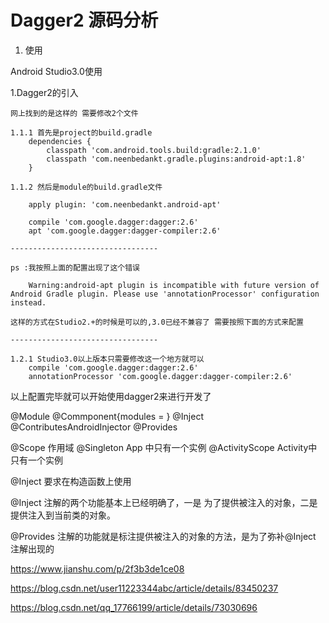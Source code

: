 # Dagger2 源码分析

1. 使用

Android Studio3.0使用

1.Dagger2的引入 
    
    网上找到的是这样的 需要修改2个文件
    
    1.1.1 首先是project的build.gradle
        dependencies {  
            classpath 'com.android.tools.build:gradle:2.1.0'  
            classpath 'com.neenbedankt.gradle.plugins:android-apt:1.8'  
        }  
    
    1.1.2 然后是module的build.gradle文件
    
        apply plugin: 'com.neenbedankt.android-apt'  
            
        compile 'com.google.dagger:dagger:2.6'  
        apt 'com.google.dagger:dagger-compiler:2.6'
    
    ---------------------------------
    
    ps :我按照上面的配置出现了这个错误

        Warning:android-apt plugin is incompatible with future version of Android Gradle plugin. Please use 'annotationProcessor' configuration instead.
	
    这样的方式在Studio2.+的时候是可以的,3.0已经不兼容了 需要按照下面的方式来配置
    
    ---------------------------------
    
    1.2.1 Studio3.0以上版本只需要修改这一个地方就可以
        compile 'com.google.dagger:dagger:2.6'
        annotationProcessor 'com.google.dagger:dagger-compiler:2.6'
        
以上配置完毕就可以开始使用dagger2来进行开发了


@Module
@Commponent{modules = }
@Inject
@ContributesAndroidInjector
@Provides


@Scope
作用域
@Singleton App 中只有一个实例
@ActivityScope Activity中只有一个实例

@Inject
要求在构造函数上使用

@Inject 注解的两个功能基本上已经明确了，一是 为了提供被注入的对象，二是提供注入到当前类的对象。

@Provides 注解的功能就是标注提供被注入的对象的方法，是为了弥补@Inject 注解出现的

https://www.jianshu.com/p/2f3b3de1ce08

https://blog.csdn.net/user11223344abc/article/details/83450237

https://blog.csdn.net/qq_17766199/article/details/73030696